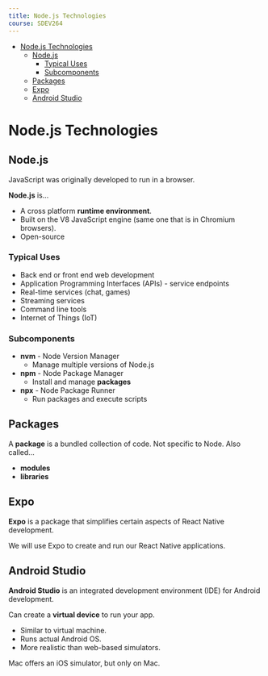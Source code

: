 ```yaml
---
title: Node.js Technologies
course: SDEV264
---
```


- [Node.js Technologies](#nodejs-technologies)
  - [Node.js](#nodejs)
    - [Typical Uses](#typical-uses)
    - [Subcomponents](#subcomponents)
  - [Packages](#packages)
  - [Expo](#expo)
  - [Android Studio](#android-studio)

# Node.js Technologies

## Node.js

JavaScript was originally developed to run in a browser.

**Node.js** is...

- A cross platform **runtime environment**.
- Built on the V8 JavaScript engine (same one that is in Chromium browsers).
- Open-source

### Typical Uses

- Back end or front end web development
- Application Programming Interfaces (APIs) - service endpoints
- Real-time services (chat, games)
- Streaming services
- Command line tools
- Internet of Things (IoT)

### Subcomponents

- **nvm** - Node Version Manager
  - Manage multiple versions of Node.js
- **npm** - Node Package Manager
  - Install and manage **packages**
- **npx** - Node Package Runner
  - Run packages and execute scripts

## Packages

A **package** is a bundled collection of code. Not specific to Node. Also called...

- **modules**
- **libraries**

## Expo

**Expo** is a package that simplifies certain aspects of React Native development.

We will use Expo to create and run our React Native applications.

## Android Studio

**Android Studio** is an integrated development environment (IDE) for Android development.

Can create a **virtual device** to run your app.

- Similar to virtual machine.
- Runs actual Android OS.
- More realistic than web-based simulators.

Mac offers an iOS simulator, but only on Mac.
